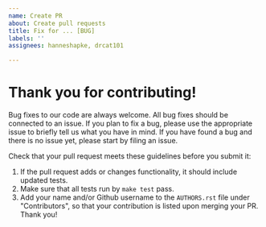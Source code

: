 ```yaml
---
name: Create PR
about: Create pull requests
title: Fix for ... [BUG]
labels: ''
assignees: hanneshapke, drcat101

---
```


# Thank you for contributing!

Bug fixes to our code are always welcome. All bug fixes should be connected to an issue.
If you plan to fix a bug, please use the appropriate issue to briefly tell us what you have
in mind. If you have found a bug and there is no issue yet, please start by filing an issue.

Check that your pull request meets these guidelines before you submit it:

1. If the pull request adds or changes functionality, it should include updated tests.
2. Make sure that all tests run by ``make test`` pass.
3. Add your name and/or Github username to the `AUTHORS.rst` file under "Contributors", so that your contribution is listed upon merging your PR. Thank you!
